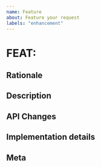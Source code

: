 ```yaml
---
name: Feature
about: Feature your request
labels: "enhancement"
---
```

# FEAT: <!-- fill the title of feature -->

## Rationale

<!-- fill this out -->

## Description

<!-- fill this out -->

## API Changes

<!-- fill this out -->

## Implementation details

<!-- fill this out if possible -->

## Meta

<!-- fill this out -->
